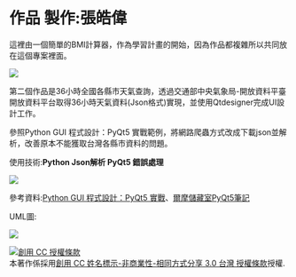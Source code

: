 # 作品 製作:張皓偉
這裡由一個簡單的BMI計算器，作為學習計畫的開始，因為作品都複雜所以共同放在這個專案裡面。

<img src="https://i.imgur.com/pwx08CE.png"></img>



第二個作品是36小時全國各縣市天氣查詢，透過交通部中央氣象局-開放資料平臺開放資料平台取得36小時天氣資料(Json格式)實現，並使用Qtdesigner完成UI設計工作。

參照Python GUI 程式設計：PyQt5 實戰範例，將網路爬蟲方式改成下載json並解析，改善原本不能獲取台灣各縣市資料的問題。

使用技術:<b>Python Json解析 PyQt5 錯誤處理 </b>

<img src="https://i.imgur.com/BT2h8nK.png"></img>






參考資料:<a href="https://www.books.com.tw/products/0010787989">Python GUI 程式設計：PyQt5 實戰</a>、<a href="http://elmer-storage.blogspot.com/2018/07/python.html">爾摩儲藏室PyQt5筆記</a>

UML圖:

<img src="https://i.imgur.com/6zLmJzu.jpg"></img>


<a rel="license" href="http://creativecommons.org/licenses/by-nc-sa/3.0/tw/"><img alt="創用 CC 授權條款" style="border-width:0" src="https://i.creativecommons.org/l/by-nc-sa/3.0/tw/88x31.png" /></a><br />本著作係採用<a rel="license" href="http://creativecommons.org/licenses/by-nc-sa/3.0/tw/">創用 CC 姓名標示-非商業性-相同方式分享 3.0 台灣 授權條款</a>授權.

